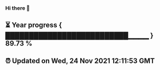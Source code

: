 ### Hi there 👋
⏳ Year progress { ██████████████████████████▁▁▁▁ } 89.73 %
---
⏰ Updated on Wed, 24 Nov 2021 12:11:53 GMT
---
